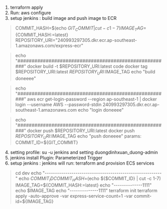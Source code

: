 1. terraform apply
2. Run: aws configure
3. setup jenkins : build image and push image to ECR
> COMMIT_HASH=$(echo ${GIT_COMMIT} | cut -c 1-7)
> IMAGE_TAG=${COMMIT_HASH:=latest}
> REPOSITORY_URI="240993297305.dkr.ecr.ap-southeast-1.amazonaws.com/express-ecr"

> echo "######################################################"
> docker build -t $REPOSITORY_URI:latest code
> docker tag $REPOSITORY_URI:latest $REPOSITORY_URI:$IMAGE_TAG
> echo "build doneeee"

> echo "######################################################"
> aws ecr get-login-password --region ap-southeast-1 | docker login --username AWS --password-stdin 240993297305.dkr.ecr.ap-southeast-1.amazonaws.com
> echo "login doneeee"

> echo "######################################################"
> docker push $REPOSITORY_URI:latest
> docker push $REPOSITORY_URI:$IMAGE_TAG
> echo "push doneeee"
> params: COMMIT_ID=${GIT_COMMIT}
4. setting profile: su -u jenkins and setting duongdinhxuan_duong-admin
5. jenkins install Plugin: Parameterized Trigger
6. setup jenkins : jenkins will run: terraform and provision ECS services
> cd dev
> echo "---------------------------------------------------------"
> echo $COMMIT_ID
> COMMIT_HASH=$(echo ${$COMMIT_ID} | cut -c 1-7)
> IMAGE_TAG=${COMMIT_HASH:=latest}
> echo "--------------1111"
> echo $IMAGE_TAG
> echo "--------------1111"
> terraform init
> terraform apply -auto-approve -var express-service-count=1 -var commit-id=${IMAGE_TAG}